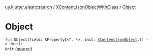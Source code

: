 [uy.klutter.elasticsearch](../index.md) / [XContentJsonObjectWithClass](index.md) / [Object](.)


# Object
<code>fun Object(field: KProperty1<T, *>, init: [XContentJsonObject](../-x-content-json-object/index.md).() -> Unit): Unit</code> [(source)](https://github.com/kohesive/klutter/blob/master/elasticsearch-jdk7/src/main/kotlin/uy/klutter/elasticsearch/XContent.kt#L52)<br/>


